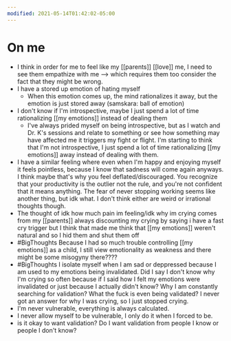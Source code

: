 ```yaml
---
modified: 2021-05-14T01:42:02-05:00
---
```


# On me

- I think in order for me to feel like my [[parents]] [[love]] me, I need to see them empathize with me --> which requires them too consider the fact that they might be wrong.
- I have a stored up emotion of hating myself
	- When this emotion comes up, the mind rationalizes it away, but the emotion is just stored away (samskara: ball of emotion)
- I don't know if I'm introspective, maybe I just spend a lot of time rationalizing [[my emotions]] instead of dealing them
	- I've always prided myself on being introspective, but as I watch and Dr. K's sessions and relate to something or see how something may have affected me it triggers my fight or flight. I'm starting to think that I'm not introspective, I just spend a lot of time rationalizing [[my emotions]] away instead of dealing with them.
- I have a similar feeling where even when I'm happy and enjoying myself it feels pointless, because I know that sadness will come again anyways. I think maybe that's why you feel deflated/discouraged. You recognize that your productivity is the outlier not the rule, and you're not confident that it means anything. The fear of never stopping working seems like another thing, but idk what. I don't think either are weird or irrational thoughts though. 
- The thought of idk how much pain im feeling/idk why im crying comes from my [[parents]] always discounting my crying by saying i have a fast cry trigger but I think that made me think that [[my emotions]] weren't natural and so I hid them and shut them off
- #BigThoughts Because I had so much trouble controlling [[my emotions]] as a child, I still view emotionality as weakness and there might be some misogyny there????
- #BigThoughts I isolate myself when I am sad or deppressed because I am used to my emotions being invalidated. Did I say I don't know why I'm crying so often because if I said how I felt my emotions were invalidated or just because I actually didn't know? Why I am constantly searching for validation? What the fuck is even being validated? I never got an answer for why I was crying, so I just stopped crying. 
- I'm never vulnerable, everything is always calculated.
- I never allow myself to be vulnerable, I only do it when I forced to be.
- is it okay to want validation? Do I want validation from people I know or people I don't know?
